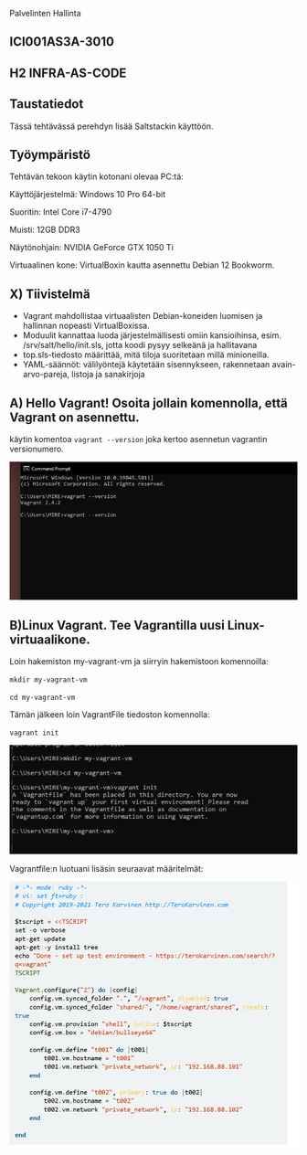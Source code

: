 Palvelinten Hallinta
## ICI001AS3A-3010

## H2 INFRA-AS-CODE

## Taustatiedot

Tässä tehtävässä perehdyn lisää Saltstackin käyttöön.


## Työympäristö
Tehtävän tekoon käytin kotonani olevaa PC:tä:

Käyttöjärjestelmä: Windows 10 Pro 64-bit

Suoritin: Intel Core i7-4790

Muisti: 12GB DDR3

Näytönohjain: NVIDIA GeForce GTX 1050 Ti

Virtuaalinen kone: VirtualBoxin kautta asennettu Debian 12 Bookworm.



##  X) Tiivistelmä

- Vagrant mahdollistaa virtuaalisten Debian-koneiden luomisen ja hallinnan nopeasti VirtualBoxissa.
- Moduulit kannattaa luoda järjestelmällisesti omiin kansioihinsa, esim. /srv/salt/hello/init.sls, jotta koodi pysyy selkeänä ja hallitavana
- top.sls-tiedosto määrittää, mitä tiloja suoritetaan millä minioneilla.
- YAML-säännöt: välilyöntejä käytetään sisennykseen, rakennetaan avain-arvo-pareja, listoja ja sanakirjoja

## A) Hello Vagrant! Osoita jollain komennolla, että Vagrant on asennettu.

käytin komentoa `vagrant --version` joka kertoo asennetun vagrantin versionumero.

![Kuva1](H2kuvat1/Kuva1.png)

## B)Linux Vagrant. Tee Vagrantilla uusi Linux-virtuaalikone.

Loin hakemiston my-vagrant-vm ja siirryin hakemistoon komennoilla:

`mkdir my-vagrant-vm`

`cd my-vagrant-vm`

Tämän jälkeen loin VagrantFile tiedoston komennolla:

`vagrant init`

![kuva2](H2kuvat1/kuva2.PNG)

Vagrantfile:n luotuani lisäsin seuraavat määritelmät:

![kuva2](H2kuvat1/Kuva3.PNG)





